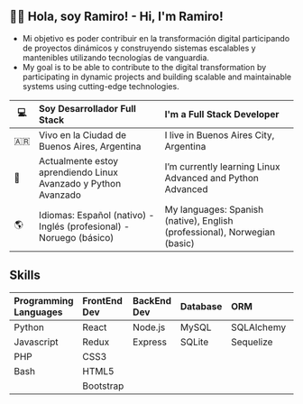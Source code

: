 ## :man_beard: Hola, soy Ramiro! - Hi, I'm Ramiro!
- Mi objetivo es poder contribuir en la transformación digital participando de
proyectos dinámicos y construyendo sistemas escalables y mantenibles
utilizando tecnologías de vanguardia.
- My goal is to be able to contribute to the digital transformation by participating in dynamic projects and building scalable and maintainable systems using cutting-edge technologies.

|:computer:|Soy Desarrollador Full Stack|I'm a Full Stack Developer|
|---|:---|:---|
|:argentina:|Vivo en la Ciudad de Buenos Aires, Argentina|I live in Buenos Aires City, Argentina|
|:open_book:|Actualmente estoy aprendiendo Linux Avanzado y Python Avanzado |I’m currently learning Linux Advanced and Python Advanced|
|:earth_americas:|Idiomas: Español (nativo) - Inglés (profesional) - Noruego (básico)|My languages: Spanish (native), English (professional), Norwegian (basic)|

## Skills

|Programming Languages|FrontEnd Dev|BackEnd Dev|Database|ORM|DevOps|Framework|Design|Software|
|:---|:---|:---|:---|:---|:---|:---|:---|:---|
|Python|React|Node.js|MySQL|SQLAlchemy|Docker|Django|Figma|Postman|
|Javascript|Redux|Express|SQLite|Sequelize|Bash|Symfony|CorelDraw|Git|
|PHP|CSS3|||||Laravel|Rhinoceros|Trello|
|Bash|HTML5|||||Flask||VS Code|
||Bootstrap|||||Express|||





